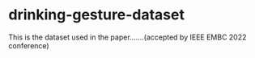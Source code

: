 # drinking-gesture-dataset
This is the dataset used in the paper.......(accepted by IEEE EMBC 2022 conference)
